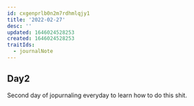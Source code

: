 ```yaml
---
id: cxgenprlb0n2m7rdhmlqjy1
title: '2022-02-27'
desc: ''
updated: 1646024528253
created: 1646024528253
traitIds:
  - journalNote
---
```


## Day2

Second day of jopurnaling everyday to learn how to do this shit.